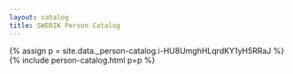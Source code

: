 ```yaml
---
layout: catalog
title: SWERIK Person Catalog
---
```

{% assign p = site.data._person-catalog.i-HU8UmghHLqrdKY1yH5RRaJ %}
{% include person-catalog.html p=p %}

